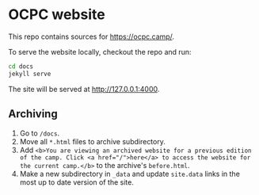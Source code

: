 # OCPC website

This repo contains sources for https://ocpc.camp/.

To serve the website locally, checkout the repo and run:

```sh
cd docs
jekyll serve
```

The site will be served at http://127.0.0.1:4000.

## Archiving

1. Go to `/docs`.
2. Move all `*.html` files to archive subdirectory.
3. Add `<b>You are viewing an archived website for a previous edition of the camp. Click <a href="/">here</a> to access the website for the current camp.</b>` to the archive's `before.html`.
4. Make a new subdirectory in `_data` and update `site.data` links in the most up to date version of the site.
